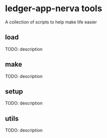 # ledger-app-nerva tools

A collection of scripts to help make life easier

## load

TODO: description

## make

TODO: description

## setup

TODO: description

## utils

TODO: description